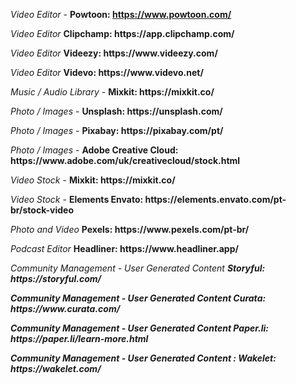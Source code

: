 <i> Video Editor </i> - <b> Powtoon: https://www.powtoon.com/ </b>
<p><i> Video Editor </i> <b> Clipchamp: https://app.clipchamp.com/</b>
  <p><i> Video Editor </i> <b> Videezy: https://www.videezy.com/ </b>
    <p><i> Video Editor </i> <b> Videvo: https://www.videvo.net/</b>
      <p> <i> Music / Audio Library </i> - <b> Mixkit: https://mixkit.co/ </b>
<p> <i> Photo / Images </i> - <b> Unsplash: https://unsplash.com/ </b>
<p> <i> Photo / Images </i> - <b> Pixabay: https://pixabay.com/pt/ </b>
<p> <i> Photo / Images </i> - <b> Adobe Creative Cloud: https://www.adobe.com/uk/creativecloud/stock.html  </b>
  <p> <i> Video Stock </i> - <b> Mixkit: https://mixkit.co/ </b>
     <p> <i> Video Stock </i> - <b> Elements Envato: https://elements.envato.com/pt-br/stock-video</b>
   <p><i> Photo and Video </i> <b> Pexels: https://www.pexels.com/pt-br/ </b>
<p><i> Podcast Editor </i> <b> Headliner: https://www.headliner.app/ </b>
  <p><i> Community Management - User Generated Content <b> Storyful: https://storyful.com/ 
     <p><i> Community Management - User Generated Content <b> Curata: https://www.curata.com/
        <p><i> Community Management - User Generated Content <b> Paper.li: https://paper.li/learn-more.html
           <p><i> Community Management - User Generated Content <b>: Wakelet: https://wakelet.com/
          
       

